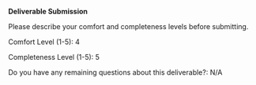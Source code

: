 **Deliverable Submission**

Please describe your comfort and completeness levels before submitting.

Comfort Level (1-5): 
4

Completeness Level (1-5):
5

Do you have any remaining questions about this deliverable?:
N/A